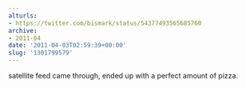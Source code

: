 ```yaml
---
alturls:
- https://twitter.com/bismark/status/54377493565685760
archive:
- 2011-04
date: '2011-04-03T02:59:39+00:00'
slug: '1301799579'
---
```


satellite feed came through, ended up with a perfect amount of pizza.

